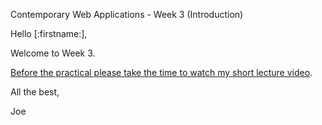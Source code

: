 Contemporary Web Applications - Week 3 (Introduction)

Hello [:firstname:],

Welcome to Week 3.

[Before the practical please take the time to watch my short lecture video](https://joeappleton18.github.io/web-dev-2021-notes/sessions/week_3/lecture.html).

All the best,

Joe
